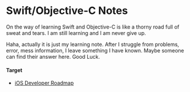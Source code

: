 # Swift/Objective-C Notes

On the way of learning Swift and Objective-C is like a thorny road full of sweat and tears. I am still learning and I am never give up.

Haha, actually it is just my learning note. After I struggle from problems, error, mess information, I leave something I have known. Maybe someone can find their answer here. Good Luck.


#### Target
* [iOS Developer Roadmap](https://github.com/BohdanOrlov/iOS-Developer-Roadmap)
